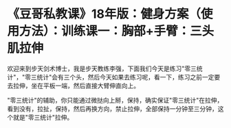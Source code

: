 # 《豆哥私教课》18年版：健身方案（使用方法）：训练课一：胸部+手臂：三头肌拉伸

欢迎来到步天剑术博士，我是步天教练李强，下面我们今天是练习"零三统计"，"零三统计"会有三个头，然后今天如果去练习呢，看一下，练习之前一定要去拉伸，坐在平板一端，然后直接大臂伸直向上。

"零三统计"的辅助，你只能通过微挞向上掰，保持，确实保证"零三统计"在拉伸，看到没有，拉扯，保持，然后再换方向，禁止拉伸，全部保持一分钟至三分钟，这个就是"零三统计"拉伸。

